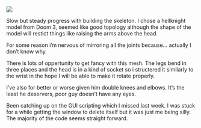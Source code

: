 <img src="../../media/130874720359.png"/>
<div class="caption"><p>Slow but steady progress with building the skeleton. I chose a hellknight model from Doom 3, seemed like good topology although the shape of the model will restict things like raising the arms above the head.</p>

<p>For some reason i&rsquo;m nervous of mirroring all the joints because&hellip; actually I don&rsquo;t know why.</p>

<p>There is lots of oppertunity to get fancy with this mesh. The legs bend in three places and the head is in a kind of socket so i structered it similarly to the wrist in the hope I will be able to make it rotate properly.</p>

<p>I&rsquo;ve also for better or worse given him double knees and elbows. It&rsquo;s the least he deservers, poor guy doesn&rsquo;t have any eyes.</p>

<p>Been catching up on the GUI scripting which I missed last week. I was stuck for a while getting the window to delete itself but it was just me being silly. The majority of the code seems straight forward.</p> </div>